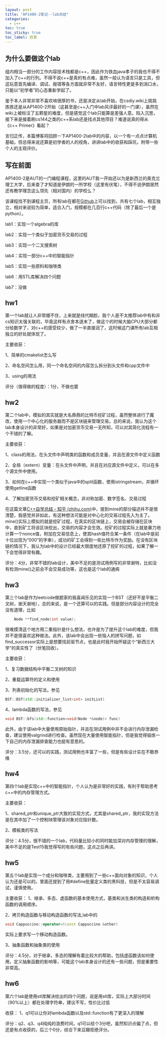 ```yaml
---
layout: post
title: "AP1400-2笔记--lab总结"
categories:
  - c++
toc: true
toc_sticky: true
toc_label: 目录
---
```



## 为什么要做这个lab

组内相当一部分的工作内容技术栈都是c++，因此作为铁血java孝子的我也不得不加入了c++的行列。不得不说c++是真的有点难，虽然一般认为语言只是工具，但这玩意首先编译、调试、报错等各方面就非常不友好，语言特性更是多到淌口水，只能以“初学者”的心态重新学起了。

鉴于本人非常非常不喜欢啃很厚的书，还是决定从lab开始，在csdiy.wiki上挑挑拣拣还是从AP1400-2开始（这甚至是c++入门中lab风评最好的一门课），虽然在wiki上被标注了五颗星的难度，但是感觉这个lab只能算是差强人意。陷入沉思，接下来是接着刷cs144之类的c++系lab还是找点其他项目？难道说真的得从《c++ Primer》看起？

言归正传，本篇博客将回顾一下AP1400-2lab中的内容，以一个有一点点计算机基础，但总得来说还算是初学者的人的视角，讲讲lab中的收获和踩坑，附带一些个人的主观评价。

## 写在前面
AP1400-2是AUT的一门编程课程，这里的AUT我一开始还以为是新西兰的奥克兰理工大学，后来查了才知道是伊朗的一所学校（这里有伏笔），不得不说伊朗居然还有教学理念这么领先（相对国内）的学校么？

该课程找不到课程主页，所有lab在都在[Github](https://github.com/courseworks)上可以找到，共有七个lab，相互独立，相对来说较为简单，适合入门，规模都在几百行c++代码（除了最后一个是python）。

lab1：实现一个algebra的库

lab2：实现一个类似于加密货币交易的过程

lab3：实现一个二叉搜索树

lab4：实现一部分c++中的智能指针

lab5：实现一些原料和咖啡类

lab6：用STL库解决四个问题

lab7：没做

## hw1

第一个lab就让人非常绷不住，上来就是线代糊脸，我个人是不太推荐lab中有和非cs知识太强关联的，毕竟这样有点舍本逐末了，做这个的时候大脑CPU大部分都分给数学了，对c++的感受较少，做了一半直接润了，这时候这门课所有lab互相独立的好处就体现了。

主要收获：

1、简单的cmakelist怎么写

2、命名空间怎么用，同一个命名空间的内容怎么拆分到头文件和cpp文件中

3、using的用法

评分（值得做的程度）：1分，不做也罢

## hw2

第二个lab中，模拟的其实就是大名鼎鼎的比特币挖矿过程，虽然整体进行了魔改，使用一个中心化的服务器而不是区块链来管理交易。总的来说，我认为这个lab本身设计的非常好，如果是对加密货币交易一无所知，可以对其简化流程有一个不错的了解。

主要收获：

1、class的用法，在头文件中声明类的函数和成员变量，并且在源文件中定义函数

2、全局（extern）变量：在头文件中声明，并且在对应源文件中定义，可以在多个源文件中使用。

3、如何在c++中实现一个类似于java中的split函数，使用istringstream，并循环使用getline函数

4、了解加密货币交易和挖矿相关概念，非对称加密、数字签名、交易过程

在这篇文章[C++自学总结 - 知乎 (zhihu.com)](https://zhuanlan.zhihu.com/p/639754681)中，提到mine的部分描述并不是很清楚，我感觉并非如此，有这种想法可能是对中心化的交易过程先入为主了。mine()实际上模拟的就是挖矿过程，在真实的区块链上，交易会被存储在区块中，直到矿工将该区块挖出，交易的内容才会生效。挖矿的过程实际上就是暴力地计算一个nonce值，附加在交易信息上，使其hash值符合某一条件（在lab中是前十位出现为“000”的字串），成功的矿工会得到一些比特币作为奖励。在没有区块链的情况下，我认为lab中的设计已经最大限度地还原了挖矿的过程，如果了解一下会觉得非常有趣。

评分：4分，非常不错的lab设计，美中不足的是测试用例写的非常谢特，比如没有检测mine()之前会不会交易成功等，这也是这个lab的通病

## hw3

第三个lab是作为leetcode做题家的我喜闻乐见的实现一个BST（还好不是平衡二叉树，谢天谢地），总的来说，是一个还算可以的实践。但是部分内容设计的完全没有道理，比如

```c++
    Node **find_node(int value);
```

很难摸清这个地方用二重指针是什么想法，也许是为了提升这个lab的难度，但我并不是很喜欢这种做法。此外，该lab中会出现一些恼人的拼写问题，如find_successor实际上是想要找前驱节点，也是此时我开始怀疑这个“新西兰大学”的真实性了（伏笔回收）。



主要收获：

1、复习数据结构中平衡二叉树的知识

2、重载运算符的定义和使用

3、列表初始化的写法，参见

```c++
BST::BST(std::initializer_list<int> initList)
```
4、lambda函数的写法，参见

```c++
void BST::bfs(std::function<void(Node *&node)> func)
```

此外，由于该lab中大量使用原始指针，并且在测试用例中并不会进行内存泄漏检查，建议使用valgrind进行检查。虽然现在大量使用智能指针，但是我觉得锻炼一下自己的内存泄漏排查能力也挺有意思的。

评分：3.5分，还可以的实践，测试用例也丰富了一些，但是有些设计实在不敢恭维

## hw4

第四个lab是实现c++中的智能指针，个人认为是非常好的实践，有利于帮助思考c++中的内存管理方式。



主要收获：

1、shared_ptr和unique_ptr大致的实现方式，尤其是shared_ptr，我的实现方法是在其中加了一个控制块管理该对象对应指针数。

2、模板类的写法



评分：4.5分，很不错的一个lab，代码量比较小的同时能加深对内存管理的理解，美中不足的是Test15我觉得写的有些问题，这点之后再讲。


## hw5

第五个lab是实现一个成分和咖啡类，主要用到了一些c++面向对象的知识，个人认为还是可以的。里面还提到了用#define批量定义类的黑科技，但是不太容易调试，谨慎使用。

主要收获：
1、继承、多态、虚函数的基本使用方式，基类和派生类的构造和析构函数的调用顺序。

2、拷贝构造函数与移动构造函数的写法,lab中的

```c++
void Cappuccino::operator=(const Cappuccino &other)
```

实际上要求写一个移动构造函数。

3、抽象函数和抽象类的使用



评分：4.5分，对于继承，多态的理解有着比较大的帮助，包括虚函数该如何使用，定义抽象函数的影响等，可能这个lab本身设计的还有一些问题，但是重要性非常高。


## hw6
第六个lab是使用stl库解决给出的四个问题，说是用stl库，实际上大部分时间（90%以上）都在处理字符串，建议不写，性价比过低

收获：
1、q1可以让你对lambda函数以及std::function有了更深入的理解

评分：q2、q3、q4纯纯的浪费时间，q1可以给个3分吧，虽然知识点偏了点，但还是有点收获的，后三个0分，综合下来豆瓣拒绝评分。